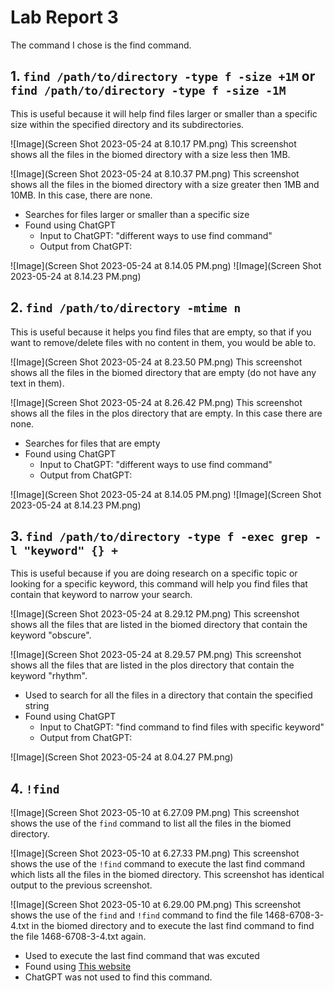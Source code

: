 # Lab Report 3

The command I chose is the find command.

## 1. ```find /path/to/directory -type f -size +1M``` or ```find /path/to/directory -type f -size -1M```

This is useful because it will help find files larger or smaller than a specific size within the specified directory and its subdirectories.

![Image](Screen Shot 2023-05-24 at 8.10.17 PM.png)
This screenshot shows all the files in the biomed directory with a size less then 1MB.

![Image](Screen Shot 2023-05-24 at 8.10.37 PM.png)
This screenshot shows all the files in the biomed directory with a size greater then 1MB and 10MB. In this case, there are none.


- Searches for files larger or smaller than a specific size
- Found using ChatGPT
  - Input to ChatGPT: "different ways to use find command"
  - Output from ChatGPT:

![Image](Screen Shot 2023-05-24 at 8.14.05 PM.png)
![Image](Screen Shot 2023-05-24 at 8.14.23 PM.png)

## 2. ```find /path/to/directory -mtime n```

This is useful because it helps you find files that are empty, so that if you want to remove/delete files with no content in them, you would be able to.

![Image](Screen Shot 2023-05-24 at 8.23.50 PM.png)
This screenshot shows all the files in the biomed directory that are empty (do not have any text in them).

![Image](Screen Shot 2023-05-24 at 8.26.42 PM.png)
This screenshot shows all the files in the plos directory that are empty. In this case there are none.


- Searches for files that are empty
- Found using ChatGPT
  - Input to ChatGPT: "different ways to use find command"
  - Output from ChatGPT:

![Image](Screen Shot 2023-05-24 at 8.14.05 PM.png)
![Image](Screen Shot 2023-05-24 at 8.14.23 PM.png)


## 3. ```find /path/to/directory -type f -exec grep -l "keyword" {} +```

This is useful because if you are doing research on a specific topic or looking for a specific keyword, this command will help you find files that contain that keyword to narrow your search.

![Image](Screen Shot 2023-05-24 at 8.29.12 PM.png)
This screenshot shows all the files that are listed in the biomed directory that contain the keyword "obscure".

![Image](Screen Shot 2023-05-24 at 8.29.57 PM.png)
This screenshot shows all the files that are listed in the plos directory that contain the keyword "rhythm".


- Used to search for all the files in a directory that contain the specified string
- Found using ChatGPT
  - Input to ChatGPT: "find command to find files with specific keyword"
  - Output from ChatGPT:

![Image](Screen Shot 2023-05-24 at 8.04.27 PM.png)


## 4. ```!find```

![Image](Screen Shot 2023-05-10 at 6.27.09 PM.png)
This screenshot shows the use of the ```find``` command to list all the files in the biomed directory.

![Image](Screen Shot 2023-05-10 at 6.27.33 PM.png)
This screenshot shows the use of the ```!find``` command to execute the last find command which lists all the files in the biomed directory. This screenshot has identical output to the previous screenshot.

![Image](Screen Shot 2023-05-10 at 6.29.00 PM.png)
This screenshot shows the use of the ```find``` and ```!find``` command to find the file 1468-6708-3-4.txt in the biomed directory and to execute the last find command to find the file 1468-6708-3-4.txt again.

- Used to execute the last find command that was excuted
- Found using [This website](https://javarevisited.blogspot.com/2018/08/10-example-of-find-command-in-unix-linux.html#axzz814DzeJv2)
- ChatGPT was not used to find this command.





